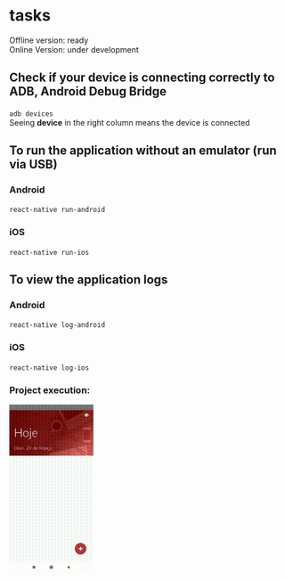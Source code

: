 # tasks
Offline version: ready
<br>
Online Version: under development

## Check if your device is connecting correctly to ADB, Android Debug Bridge
``adb devices``
<br>
Seeing **device** in the right column means the device is connected

## To run the application without an emulator (run via USB)
### Android
``react-native run-android``

### iOS
``react-native run-ios``

## To view the application logs
### Android
``react-native log-android``

### iOS
``react-native log-ios``

### Project execution:

<img src="./assets/imgs/result.gif" alt="Projeto tasks sendo executado" width="30%">
<br/>
